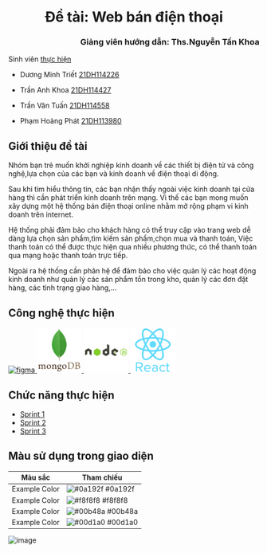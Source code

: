 <h1  align="center">Đề tài: Web bán điện thoại</h1>
<h3 align="right"> Giảng viên hướng dẫn: Ths.Nguyễn Tấn Khoa </h3>

 Sinh viên [thực hiện](:)

- Dương Minh Triết [21DH114226](https://www.facebook.com/profile.php?id=100022325881183) 

- Trần Anh Khoa [21DH114427](https://www.facebook.com/tran.anhkhoa.180410)

- Trần Văn Tuấn [21DH114558](https://www.facebook.com/profile.php?id=100044514202977)

- Phạm Hoàng Phát [21DH113980](https://www.facebook.com/hphat.031)
<div>
  <div><h2>Giới thiệu đề tài</h2></div>
 <div>
    Nhóm bạn trẻ muốn khởi nghiệp kinh doanh về các thiết bị điện tử và công nghệ,lựa chọn của các bạn và kinh doanh về điện thoại di động.

Sau khi tìm hiểu thông tin, các bạn nhận thấy ngoài việc kinh doanh tại cửa hàng thì cần phát triển kinh doanh trên mạng. Vì thế các bạn mong muốn xây dựng một hệ thống bán điện thoại online nhằm mở rộng phạm vi kinh doanh trên internet. 

Hệ thống phải đảm bảo cho khách hàng có thể truy cập vào trang web dễ dàng lựa chọn sản phẩm,tìm kiếm sản phẩm,chọn mua và thanh toán, Việc thanh toán có thể được thực hiện qua nhiều phương thức, có thể thanh toán qua mạng hoặc thanh toán trực tiếp. 

Ngoài ra hệ thống cần phân hệ để đảm bảo cho việc quản lý các hoạt động kinh doanh như quản lý các sản phẩm tồn trong kho, quản lý các đơn đặt hàng, các tình trạng giao hàng,...
  </div>
</div>
  <div><h2>Công nghệ thực hiện</h2></div>
<p align="left">
 <div >
   <a href="https://www.figma.com/" target="_blank" rel="noreferrer" > <img src="https://www.vectorlogo.zone/logos/figma/figma-icon.svg" alt="figma" width="90" height="90"/> </a>
 <a href="https://www.mongodb.com/" target="_blank" rel="noreferrer"  > <img src="https://raw.githubusercontent.com/devicons/devicon/master/icons/mongodb/mongodb-original-wordmark.svg" alt="mongodb" width="90" height="90"/> </a> 
 <a href="https://nodejs.org" target="_blank" rel="noreferrer"  > <img src="https://raw.githubusercontent.com/devicons/devicon/master/icons/nodejs/nodejs-original-wordmark.svg" alt="nodejs" width="90" height="90"/> </a> 
 <a href="https://reactjs.org/" target="_blank" rel="noreferrer"  > <img src="https://raw.githubusercontent.com/devicons/devicon/master/icons/react/react-original-wordmark.svg" alt="react" width="90" height="90"/> </a>
 </div>
   
   </p>

   
   <div><h2>Chức năng thực hiện</h2></div>

   
  - [Sprint 1](https://github.com/DuongTriet234/Nhom2_WebBanDienThoai_T4_Ca4/milestone/1)
  - [Sprint 2](https://github.com/DuongTriet234/Nhom2_WebBanDienThoai_T4_Ca4/milestone/2)
  - [Sprint 3](https://github.com/DuongTriet234/Nhom2_WebBanDienThoai_T4_Ca4/milestone/3)

  ## Màu sử dụng trong giao diện

| Màu sắc            | Tham chiếu                                                                |
| ----------------- | ------------------------------------------------------------------ |
| Example Color | ![#0a192f](https://via.placeholder.com/10/0a192f?text=+) #0a192f |
| Example Color | ![#f8f8f8](https://via.placeholder.com/10/f8f8f8?text=+) #f8f8f8 |
| Example Color | ![#00b48a](https://via.placeholder.com/10/00b48a?text=+) #00b48a |
| Example Color | ![#00d1a0](https://via.placeholder.com/10/00b48a?text=+) #00d1a0 |
   ![image](https://github.com/DuongTriet234/Nhom2_WebBanDienThoai_T4_Ca4/assets/147599588/490dd5b9-bcd8-472d-9acf-641f1bff3ec2)




